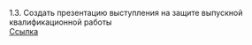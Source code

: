 1.3. Создать презентацию выступления на защите выпускной квалификационной работы  
[Cсылка](https://users.antiplagiat.ru/)

